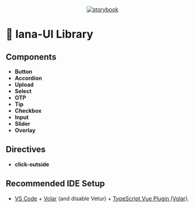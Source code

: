 <p align="center">
  <a href="https://github.com/storybookjs/storybook/tree/next/code/renderers/vue3">
    <img src="https://img.shields.io/badge/6.5.16-brightgreen.svg" alt="storybook">
  </a>
 </p>

# &#x1F9CA; Iana-UI Library

## Components

- **Button**
- **Accordion**
- **Upload**
- **Select**
- **OTP**
- **Tip**
- **Checkbox**
- **Input**
- **Slider**
- **Overlay**

## Directives

- **click-outside**

## Recommended IDE Setup

- [VS Code](https://code.visualstudio.com/) + [Volar](https://marketplace.visualstudio.com/items?itemName=Vue.volar) (and disable Vetur) + [TypeScript Vue Plugin (Volar)](https://marketplace.visualstudio.com/items?itemName=Vue.vscode-typescript-vue-plugin).
